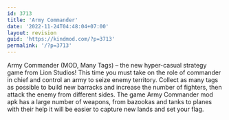 ```yaml
---
id: 3713
title: 'Army Commander'
date: '2022-11-24T04:48:04+07:00'
layout: revision
guid: 'https://kindmod.com/?p=3713'
permalink: '/?p=3713'
---
```


Army Commander (MOD, Many Tags) – the new hyper-casual strategy game from Lion Studios! This time you must take on the role of commander in chief and control an army to seize enemy territory. Collect as many tags as possible to build new barracks and increase the number of fighters, then attack the enemy from different sides. The game Army Commander mod apk has a large number of weapons, from bazookas and tanks to planes with their help it will be easier to capture new lands and set your flag.